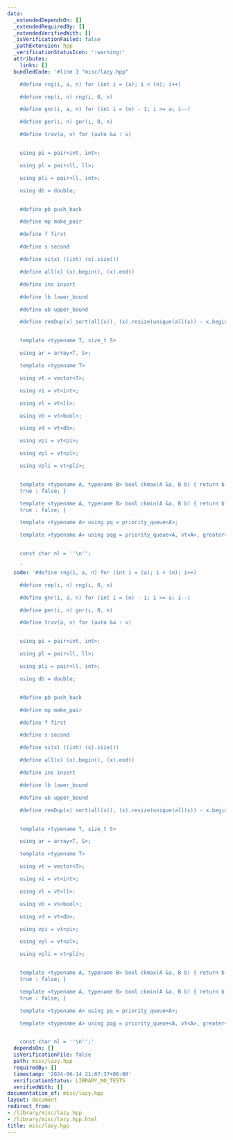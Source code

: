 ```yaml
---
data:
  _extendedDependsOn: []
  _extendedRequiredBy: []
  _extendedVerifiedWith: []
  _isVerificationFailed: false
  _pathExtension: hpp
  _verificationStatusIcon: ':warning:'
  attributes:
    links: []
  bundledCode: '#line 1 "misc/lazy.hpp"

    #define rng(i, a, n) for (int i = (a); i < (n); i++)

    #define rep(i, n) rng(i, 0, n)

    #define gnr(i, a, n) for (int i = (n) - 1; i >= a; i--)

    #define per(i, n) gnr(i, 0, n)

    #define trav(a, v) for (auto &a : v)


    using pi = pair<int, int>;

    using pl = pair<ll, ll>;

    using pli = pair<ll, int>;

    using db = double;


    #define pb push_back

    #define mp make_pair

    #define f first

    #define s second

    #define si(x) ((int) (x).size())

    #define all(x) (x).begin(), (x).end()

    #define ins insert

    #define lb lower_bound

    #define ub upper_bound

    #define remDup(x) sort(all(x)), (x).resize(unique(all(x)) - x.begin())


    template <typename T, size_t S>

    using ar = array<T, S>;

    template <typename T>

    using vt = vector<T>;

    using vi = vt<int>;

    using vl = vt<ll>;

    using vb = vt<bool>;

    using vd = vt<db>;

    using vpi = vt<pi>;

    using vpl = vt<pl>;

    using vpli = vt<pli>;


    template <typename A, typename B> bool ckmax(A &a, B b) { return b > a ? a = b,
    true : false; }

    template <typename A, typename B> bool ckmin(A &a, B b) { return b < a ? a = b,
    true : false; }

    template <typename A> using pq = priority_queue<A>;

    template <typename A> using pqg = priority_queue<A, vt<A>, greater<A>>;


    const char nl = ''\n'';

    '
  code: '#define rng(i, a, n) for (int i = (a); i < (n); i++)

    #define rep(i, n) rng(i, 0, n)

    #define gnr(i, a, n) for (int i = (n) - 1; i >= a; i--)

    #define per(i, n) gnr(i, 0, n)

    #define trav(a, v) for (auto &a : v)


    using pi = pair<int, int>;

    using pl = pair<ll, ll>;

    using pli = pair<ll, int>;

    using db = double;


    #define pb push_back

    #define mp make_pair

    #define f first

    #define s second

    #define si(x) ((int) (x).size())

    #define all(x) (x).begin(), (x).end()

    #define ins insert

    #define lb lower_bound

    #define ub upper_bound

    #define remDup(x) sort(all(x)), (x).resize(unique(all(x)) - x.begin())


    template <typename T, size_t S>

    using ar = array<T, S>;

    template <typename T>

    using vt = vector<T>;

    using vi = vt<int>;

    using vl = vt<ll>;

    using vb = vt<bool>;

    using vd = vt<db>;

    using vpi = vt<pi>;

    using vpl = vt<pl>;

    using vpli = vt<pli>;


    template <typename A, typename B> bool ckmax(A &a, B b) { return b > a ? a = b,
    true : false; }

    template <typename A, typename B> bool ckmin(A &a, B b) { return b < a ? a = b,
    true : false; }

    template <typename A> using pq = priority_queue<A>;

    template <typename A> using pqg = priority_queue<A, vt<A>, greater<A>>;


    const char nl = ''\n'';'
  dependsOn: []
  isVerificationFile: false
  path: misc/lazy.hpp
  requiredBy: []
  timestamp: '2024-06-14 21:07:37+08:00'
  verificationStatus: LIBRARY_NO_TESTS
  verifiedWith: []
documentation_of: misc/lazy.hpp
layout: document
redirect_from:
- /library/misc/lazy.hpp
- /library/misc/lazy.hpp.html
title: misc/lazy.hpp
---
```

